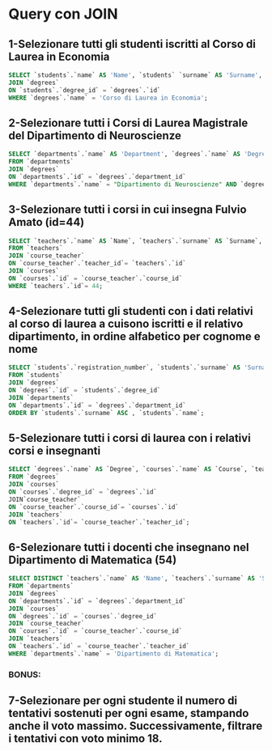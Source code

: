 # Query con JOIN

## 1-Selezionare tutti gli studenti iscritti al Corso di Laurea in Economia

````sql
SELECT `students`.`name` AS 'Name', `students` `surname` AS 'Surname', `degrees`.`name` AS 'Course' FROM `students` 
JOIN `degrees` 
ON `students`.`degree_id` = `degrees`.`id` 
WHERE `degrees`.`name` = 'Corso di Laurea in Economia'; 
````

## 2-Selezionare tutti i Corsi di Laurea Magistrale del Dipartimento di Neuroscienze

````sql
SELECT `departments`.`name` AS 'Department', `degrees`.`name` AS 'Degree' 
FROM `departments` 
JOIN `degrees` 
ON `departments`.`id` = `degrees`.`department_id` 
WHERE `departments`.`name` = "Dipartimento di Neuroscienze" AND `degrees`.`level` = "magistrale"; 
````

## 3-Selezionare tutti i corsi in cui insegna Fulvio Amato (id=44)

````sql
SELECT `teachers`.`name` AS `Name`, `teachers`.`surname` AS `Surname`, `courses`.`name` AS `Course` 
FROM `teachers` 
JOIN `course_teacher` 
ON `course_teacher`.`teacher_id`= `teachers`.`id` 
JOIN `courses` 
ON `courses`.`id` = `course_teacher`.`course_id` 
WHERE `teachers`.`id`= 44; 
````

## 4-Selezionare tutti gli studenti con i dati relativi al corso di laurea a cuisono iscritti e il relativo dipartimento, in ordine alfabetico per cognome e nome

````sql
SELECT `students`.`registration_number`, `students`.`surname` AS 'Surname', `students`.`name` AS 'Name', `degrees`.`name` AS 'Course',`degrees`.`level` AS 'Level', `departments`.`name` AS 'Department' 
FROM `students` 
JOIN `degrees` 
ON `degrees`.`id` = `students`.`degree_id` 
JOIN `departments` 
ON `departments`.`id` = `degrees`.`department_id` 
ORDER BY `students`.`surname` ASC , `students`.`name`; 
````

## 5-Selezionare tutti i corsi di laurea con i relativi corsi e insegnanti

````sql
SELECT `degrees`.`name` AS `Degree`, `courses`.`name` AS `Course`, `teachers`.`id` AS `ID`,`teachers`.`surname` AS `Surname`, `teachers`.`name` AS `Name`
FROM `degrees`
JOIN `courses`
ON `courses`.`degree_id` = `degrees`.`id`
JOIN`course_teacher`
ON `course_teacher`.`course_id`= `courses`.`id`
JOIN `teachers`
ON `teachers`.`id`= `course_teacher`.`teacher_id`;
````

## 6-Selezionare tutti i docenti che insegnano nel Dipartimento di Matematica (54)

````sql
SELECT DISTINCT `teachers`.`name` AS 'Name', `teachers`.`surname` AS 'Surname', `departments`.`name` AS 'Department'
FROM `departments`
JOIN `degrees`
ON `departments`.`id` = `degrees`.`department_id`
JOIN `courses`
ON `degrees`.`id` = `courses`.`degree_id`
JOIN `course_teacher`
ON `courses`.`id` = `course_teacher`.`course_id`
JOIN `teachers`
ON `teachers`.`id` = `course_teacher`.`teacher_id`
WHERE `departments`.`name` = 'Dipartimento di Matematica';
````

###  BONUS: 

## 7-Selezionare per ogni studente il numero di tentativi sostenuti per ogni esame, stampando anche il voto massimo. Successivamente, filtrare i tentativi con voto minimo 18.

````sql
````